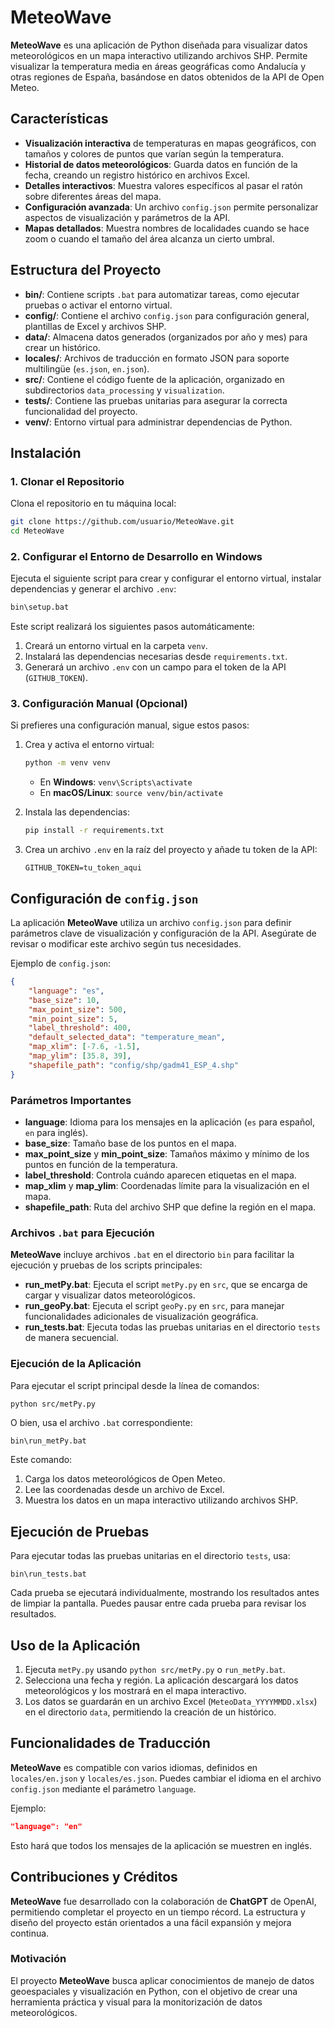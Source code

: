 
# MeteoWave

**MeteoWave** es una aplicación de Python diseñada para visualizar datos meteorológicos en un mapa interactivo utilizando archivos SHP. Permite visualizar la temperatura media en áreas geográficas como Andalucía y otras regiones de España, basándose en datos obtenidos de la API de Open Meteo.

## Características

- **Visualización interactiva** de temperaturas en mapas geográficos, con tamaños y colores de puntos que varían según la temperatura.
- **Historial de datos meteorológicos**: Guarda datos en función de la fecha, creando un registro histórico en archivos Excel.
- **Detalles interactivos**: Muestra valores específicos al pasar el ratón sobre diferentes áreas del mapa.
- **Configuración avanzada**: Un archivo `config.json` permite personalizar aspectos de visualización y parámetros de la API.
- **Mapas detallados**: Muestra nombres de localidades cuando se hace zoom o cuando el tamaño del área alcanza un cierto umbral.

## Estructura del Proyecto

- **bin/**: Contiene scripts `.bat` para automatizar tareas, como ejecutar pruebas o activar el entorno virtual.
- **config/**: Contiene el archivo `config.json` para configuración general, plantillas de Excel y archivos SHP.
- **data/**: Almacena datos generados (organizados por año y mes) para crear un histórico.
- **locales/**: Archivos de traducción en formato JSON para soporte multilingüe (`es.json`, `en.json`).
- **src/**: Contiene el código fuente de la aplicación, organizado en subdirectorios `data_processing` y `visualization`.
- **tests/**: Contiene las pruebas unitarias para asegurar la correcta funcionalidad del proyecto.
- **venv/**: Entorno virtual para administrar dependencias de Python.

## Instalación

### 1. Clonar el Repositorio

Clona el repositorio en tu máquina local:

```bash
git clone https://github.com/usuario/MeteoWave.git
cd MeteoWave
```

### 2. Configurar el Entorno de Desarrollo en Windows

Ejecuta el siguiente script para crear y configurar el entorno virtual, instalar dependencias y generar el archivo `.env`:

```bash
bin\setup.bat
```

Este script realizará los siguientes pasos automáticamente:
1. Creará un entorno virtual en la carpeta `venv`.
2. Instalará las dependencias necesarias desde `requirements.txt`.
3. Generará un archivo `.env` con un campo para el token de la API (`GITHUB_TOKEN`).

### 3. Configuración Manual (Opcional)

Si prefieres una configuración manual, sigue estos pasos:

1. Crea y activa el entorno virtual:
   ```bash
   python -m venv venv
   ```
   - En **Windows**: `venv\Scripts\activate`
   - En **macOS/Linux**: `source venv/bin/activate`

2. Instala las dependencias:
   ```bash
   pip install -r requirements.txt
   ```

3. Crea un archivo `.env` en la raíz del proyecto y añade tu token de la API:
   ```env
   GITHUB_TOKEN=tu_token_aqui
   ```

## Configuración de `config.json`

La aplicación **MeteoWave** utiliza un archivo `config.json` para definir parámetros clave de visualización y configuración de la API. Asegúrate de revisar o modificar este archivo según tus necesidades.

Ejemplo de `config.json`:

```json
{
    "language": "es",
    "base_size": 10,
    "max_point_size": 500,
    "min_point_size": 5,
    "label_threshold": 400,
    "default_selected_data": "temperature_mean",
    "map_xlim": [-7.6, -1.5],
    "map_ylim": [35.8, 39],
    "shapefile_path": "config/shp/gadm41_ESP_4.shp"
}
```

### Parámetros Importantes

- **language**: Idioma para los mensajes en la aplicación (`es` para español, `en` para inglés).
- **base_size**: Tamaño base de los puntos en el mapa.
- **max_point_size** y **min_point_size**: Tamaños máximo y mínimo de los puntos en función de la temperatura.
- **label_threshold**: Controla cuándo aparecen etiquetas en el mapa.
- **map_xlim** y **map_ylim**: Coordenadas límite para la visualización en el mapa.
- **shapefile_path**: Ruta del archivo SHP que define la región en el mapa.

### Archivos `.bat` para Ejecución

**MeteoWave** incluye archivos `.bat` en el directorio `bin` para facilitar la ejecución y pruebas de los scripts principales:

- **run_metPy.bat**: Ejecuta el script `metPy.py` en `src`, que se encarga de cargar y visualizar datos meteorológicos.
- **run_geoPy.bat**: Ejecuta el script `geoPy.py` en `src`, para manejar funcionalidades adicionales de visualización geográfica.
- **run_tests.bat**: Ejecuta todas las pruebas unitarias en el directorio `tests` de manera secuencial.

### Ejecución de la Aplicación

Para ejecutar el script principal desde la línea de comandos:

```bash
python src/metPy.py
```

O bien, usa el archivo `.bat` correspondiente:

```batch
bin\run_metPy.bat
```

Este comando:

1. Carga los datos meteorológicos de Open Meteo.
2. Lee las coordenadas desde un archivo de Excel.
3. Muestra los datos en un mapa interactivo utilizando archivos SHP.

## Ejecución de Pruebas

Para ejecutar todas las pruebas unitarias en el directorio `tests`, usa:

```batch
bin\run_tests.bat
```

Cada prueba se ejecutará individualmente, mostrando los resultados antes de limpiar la pantalla. Puedes pausar entre cada prueba para revisar los resultados.

## Uso de la Aplicación

1. Ejecuta `metPy.py` usando `python src/metPy.py` o `run_metPy.bat`.
2. Selecciona una fecha y región. La aplicación descargará los datos meteorológicos y los mostrará en el mapa interactivo.
3. Los datos se guardarán en un archivo Excel (`MeteoData_YYYYMMDD.xlsx`) en el directorio `data`, permitiendo la creación de un histórico.

## Funcionalidades de Traducción

**MeteoWave** es compatible con varios idiomas, definidos en `locales/en.json` y `locales/es.json`. Puedes cambiar el idioma en el archivo `config.json` mediante el parámetro `language`. 

Ejemplo:
```json
"language": "en"
```

Esto hará que todos los mensajes de la aplicación se muestren en inglés.

## Contribuciones y Créditos

**MeteoWave** fue desarrollado con la colaboración de **ChatGPT** de OpenAI, permitiendo completar el proyecto en un tiempo récord. La estructura y diseño del proyecto están orientados a una fácil expansión y mejora continua.

### Motivación

El proyecto **MeteoWave** busca aplicar conocimientos de manejo de datos geoespaciales y visualización en Python, con el objetivo de crear una herramienta práctica y visual para la monitorización de datos meteorológicos.

